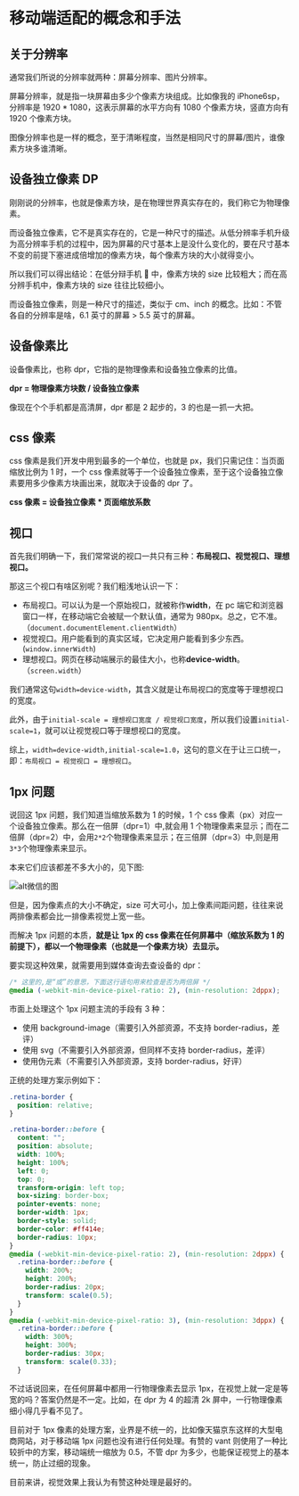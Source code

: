# 移动端适配的概念和手法

## 关于分辨率

通常我们所说的分辨率就两种：屏幕分辨率、图片分辨率。

屏幕分辨率，就是指一块屏幕由多少个像素方块组成。比如像我的 iPhone6sp，分辨率是 1920 \* 1080，这表示屏幕的水平方向有 1080 个像素方块，竖直方向有 1920 个像素方块。

图像分辨率也是一样的概念，至于清晰程度，当然是相同尺寸的屏幕/图片，谁像素方块多谁清晰。

## 设备独立像素 DP

刚刚说的分辨率，也就是像素方块，是在物理世界真实存在的，我们称它为物理像素。

而设备独立像素，它不是真实存在的，它是一种尺寸的描述。从低分辨率手机升级为高分辨率手机的过程中，因为屏幕的尺寸基本上是没什么变化的，要在尺寸基本不变的前提下塞进成倍增加的像素方块，每个像素方块的大小就得变小。

所以我们可以得出结论：在低分辩手机 📱 中，像素方块的 size 比较粗大；而在高分辨手机中，像素方块的 size 往往比较细小。

而设备独立像素，则是一种尺寸的描述，类似于 cm、inch 的概念。比如：不管各自的分辨率是啥，6.1 英寸的屏幕 > 5.5 英寸的屏幕。

## 设备像素比

设备像素比，也称 dpr，它指的是物理像素和设备独立像素的比值。

**dpr = 物理像素方块数 / 设备独立像素**

像现在个个手机都是高清屏，dpr 都是 2 起步的，3 的也是一抓一大把。

## css 像素

css 像素是我们开发中用到最多的一个单位，也就是 px，我们只需记住：当页面缩放比例为 1 时，一个 css 像素就等于一个设备独立像素，至于这个设备独立像素要用多少像素方块画出来，就取决于设备的 dpr 了。

**css 像素 = 设备独立像素 \* 页面缩放系数**

## 视口

首先我们明确一下，我们常常说的视口一共只有三种：**布局视口、视觉视口、理想视口。**

那这三个视口有啥区别呢？我们粗浅地认识一下：

- 布局视口。可以认为是一个原始视口，就被称作**width**，在 pc 端它和浏览器窗口一样，在移动端它会被赋一个默认值，通常为 980px。总之，它不准。（`document.documentElement.clientWidth`）
- 视觉视口。用户能看到的真实区域，它决定用户能看到多少东西。(`window.innerWidth`)
- 理想视口。网页在移动端展示的最佳大小，也称**device-width**。（`screen.width`）

我们通常这句`width=device-width`，其含义就是让布局视口的宽度等于理想视口的宽度。

此外，由于`initial-scale = 理想视口宽度 / 视觉视口宽度`，所以我们设置`initial-scale=1`，就可以让视觉视口等于理想视口的宽度。

综上，`width=device-width,initial-scale=1.0`，这句的意义在于让三口统一，即：`布局视口 = 视觉视口 = 理想视口`。

## 1px 问题

说回这 1px 问题，我们知道当缩放系数为 1 的时候，1 个 css 像素（px）对应一个设备独立像素。那么在一倍屏（dpr=1）中,就会用 1 个物理像素来显示；而在二倍屏（dpr=2）中，会用`2*2`个物理像素来显示；在三倍屏（dpr=3）中,则是用`3*3`个物理像素来显示。

本来它们应该都差不多大小的，见下图:

![alt微信的图](https://mmbiz.qpic.cn/mmbiz_png/zewrLkrYfsPSfNFIIMJfusMkw8zMlYSlL3UwWQgLMwcTeVL6KMPFn02gWS0W5F0kicwICVmAiaWrgHAGW7oWjCag/640?wx_fmt=png&tp=webp&wxfrom=5&wx_lazy=1&wx_co=1)

但是，因为像素点的大小不确定，size 可大可小，加上像素间距问题，往往来说两排像素都会比一排像素视觉上宽一些。

而解决 1px 问题的本质，**就是让 1px 的 css 像素在任何屏幕中（缩放系数为 1 的前提下），都以一个物理像素（也就是一个像素方块）去显示。**

要实现这种效果，就需要用到媒体查询去查设备的 dpr：

```css
/* 这里的,是“或”的意思，下面这行语句用来检查是否为两倍屏 */
@media (-webkit-min-device-pixel-ratio: 2), (min-resolution: 2dppx);
```

市面上处理这个 1px 问题主流的手段有 3 种：

- 使用 background-image（需要引入外部资源，不支持 border-radius，差评）
- 使用 svg（不需要引入外部资源，但同样不支持 border-radius，差评）
- 使用伪元素（不需要引入外部资源，支持 border-radius，好评）

正统的处理方案示例如下：

```css
.retina-border {
  position: relative;
}

.retina-border::before {
  content: "";
  position: absolute;
  width: 100%;
  height: 100%;
  left: 0;
  top: 0;
  transform-origin: left top;
  box-sizing: border-box;
  pointer-events: none;
  border-width: 1px;
  border-style: solid;
  border-color: #ff414e;
  border-radius: 10px;
}
@media (-webkit-min-device-pixel-ratio: 2), (min-resolution: 2dppx) {
  .retina-border::before {
    width: 200%;
    height: 200%;
    border-radius: 20px;
    transform: scale(0.5);
  }
}
@media (-webkit-min-device-pixel-ratio: 3), (min-resolution: 3dppx) {
  .retina-border::before {
    width: 300%;
    height: 300%;
    border-radius: 30px;
    transform: scale(0.33);
  }
```

不过话说回来，在任何屏幕中都用一行物理像素去显示 1px，在视觉上就一定是等宽的吗？答案仍然是不一定。比如，在 dpr 为 4 的超清 2k 屏中，一行物理像素细小得几乎看不见了。

目前对于 1px 像素的处理方案，业界是不统一的，比如像天猫京东这样的大型电商网站，对于移动端 1px 问题也没有进行任何处理。有赞的 vant 则使用了一种比较折中的方案，移动端统一缩放为 0.5，不管 dpr 为多少，也能保证视觉上的基本统一，防止过细的现象。

目前来讲，视觉效果上我认为有赞这种处理是最好的。
